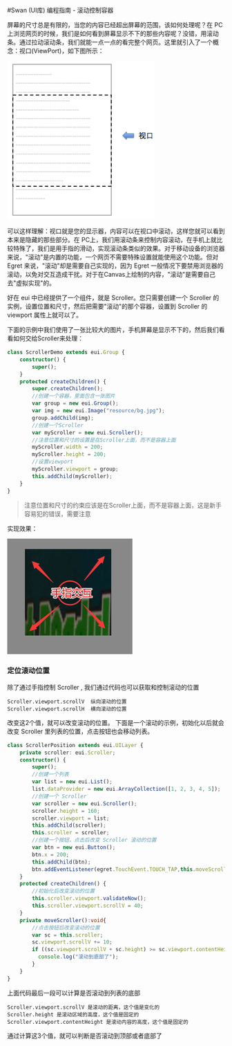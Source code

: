 #Swan (UI库) 编程指南 - 滚动控制容器

屏幕的尺寸总是有限的，当您的内容已经超出屏幕的范围，该如何处理呢？在 PC 上浏览网页的时候，我们是如何看到屏幕显示不下的那些内容呢？没错，用滚动条。通过拉动滚动条，我们就能一点一点的看完整个网页。这里就引入了一个概念：视口(ViewPort)，如下图所示：

![](image/scroller/scroller_1.png)

可以这样理解：视口就是您的显示器，内容可以在视口中滚动，这样您就可以看到本来是隐藏的那些部分。在 PC上，我们用滚动条来控制内容滚动，在手机上就比较特殊了，我们是用手指的滑动，实现滚动条类似的效果。对于移动设备的浏览器来说，"滚动"是内置的功能，一个网页不需要特殊设置就能使用这个功能。但对 Egret 来说，"滚动"却是需要自己实现的，因为 Egret 一般情况下要禁用浏览器的滚动，以免对交互造成干扰。对于在Canvas上绘制的内容，"滚动"是需要自己去"虚拟实现"的。

好在 eui 中已经提供了一个组件，就是 Scroller。您只需要创建一个 Scroller 的实例，设置位置和尺寸，然后把需要"滚动"的那个容器，设置到 Scroller 的 viewport 属性上就可以了。

下面的示例中我们使用了一张比较大的图片，手机屏幕是显示不下的，然后我们看看如何交给Scroller来处理：

``` TypeScript
class ScrollerDemo extends eui.Group {
    constructor() {
        super();
    }
    protected createChildren() {
        super.createChildren();
        //创建一个容器，里面包含一张图片
        var group = new eui.Group();
        var img = new eui.Image("resource/bg.jpg");
        group.addChild(img);
        //创建一个Scroller
        var myScroller = new eui.Scroller();
        //注意位置和尺寸的设置是在Scroller上面，而不是容器上面
        myScroller.width = 200;
        myScroller.height = 200;
        //设置viewport
        myScroller.viewport = group;
        this.addChild(myScroller);
    }
}

```
> 注意位置和尺寸的约束应该是在Scroller上面，而不是容器上面，这是新手容易犯的错误，需要注意

实现效果：

![](image/scroller/scroller_2.jpg)

### 定位滚动位置
除了通过手指控制 Scroller , 我们通过代码也可以获取和控制滚动的位置
``` 
Scroller.viewport.scrollV  纵向滚动的位置
Scroller.viewport.scrollH  横向滚动的位置
``` 
改变这2个值，就可以改变滚动的位置。
下面是一个滚动的示例，初始化以后就会改变 Scroller 里列表的位置，点击按钮也会移动列表。
~~~ TypeScript
class ScrollerPosition extends eui.UILayer {
    private scroller: eui.Scroller;
    constructor() {
        super();
        //创建一个列表
        var list = new eui.List();
        list.dataProvider = new eui.ArrayCollection([1, 2, 3, 4, 5]);
		//创建一个 Scroller
        var scroller = new eui.Scroller();
        scroller.height = 160;
        scroller.viewport = list;
        this.addChild(scroller);
        this.scroller = scroller;
		//创建一个按钮，点击后改变 Scroller 滚动的位置
        var btn = new eui.Button();
        btn.x = 200;
        this.addChild(btn);
        btn.addEventListener(egret.TouchEvent.TOUCH_TAP,this.moveScroller,this);
    }
    protected createChildren() {
    	//初始化后改变滚动的位置
        this.scroller.viewport.validateNow();
        this.scroller.viewport.scrollV = 40;
    }
    private moveScroller():void{
    	//点击按钮后改变滚动的位置
        var sc = this.scroller;
        sc.viewport.scrollV += 10;
        if ((sc.viewport.scrollV + sc.height) >= sc.viewport.contentHeight) {
          console.log("滚动到底部了");
        }
    }
}
~~~
上面代码最后一段可以计算是否滚动到列表的底部
~~~
Scroller.viewport.scrollV 是滚动的距离，这个值是变化的
Scroller.height 是滚动区域的高度，这个值是固定的
Scroller.viewport.contentHeight 是滚动内容的高度，这个值是固定的
~~~
通过计算这3个值，就可以判断是否滚动到顶部或者底部了

